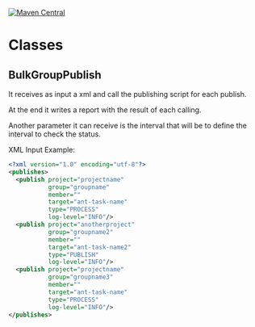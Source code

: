 [![Maven Central](https://img.shields.io/maven-central/v/org.pageseeder.ox/pso-ox-core.svg?label=Maven%20Central)](https://search.maven.org/search?q=g:%22org.pageseeder.ox%22%20AND%20a:%22pso-ox-core%22)

# Classes



## BulkGroupPublish

It receives as input a xml and call the publishing script for each publish. 

At the end it writes a report with the result of each calling.

Another parameter it can receive is the interval that will be to define the interval to check the status.

XML Input Example: 

```xml
<?xml version="1.0" encoding="utf-8"?>
<publishes>
  <publish project="projectname"
           group="groupname"
           member=""
           target="ant-task-name"
           type="PROCESS"
           log-level="INFO"/>
  <publish project="anotherproject"
           group="groupname2"
           member=""
           target="ant-task-name2"
           type="PUBLISH"
           log-level="INFO"/>
  <publish project="projectname"
           group="groupname3"
           member=""
           target="ant-task-name"
           type="PROCESS"
           log-level="INFO"/>
</publishes>
